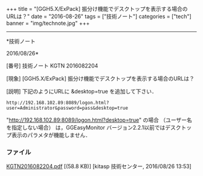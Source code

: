 ﻿+++
title = "[GGH5.X/ExPack] 振分け機能でデスクトップを表示する場合のURLは？"
date = "2016-08-26"
tags = ["技術ノート"]
categories = ["tech"]
banner = "img/technote.jpg"
+++

-----------------------------------------------------------------------------------------------------------------------------

*技術ノート

2016/08/26*


[番号]
技術ノート KGTN 2016082204

[現象]
[GGH5.X/ExPack] 振分け機能でデスクトップを表示する場合のURLは？

[説明]
下記のようにURLに &desktop=true を追加して下さい．

    http://192.168.102.89:8089/logon.html?user=Administrator&password=pass&desktop=true

"http://192.168.102.89:8089/logon.html?desktop=true" の場合
（ユーザー名を指定しない場合） は，GGEasyMonitor
バージョン2.2.1以前ではデスクトップ表示のパラメタが機能しません．


### ファイル

 
 


[KGTN2016082204.pdf](http://techreport.kitasp.net/attachments/download/2975/KGTN2016082204.pdf)
 [(58.8 KB)] [kitasp 技術センター, 2016/08/26
13:53]


 


 

